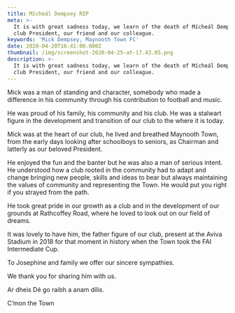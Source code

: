 ```yaml
---
title: Mícheál Dempsey RIP
meta: >-
  It is with great sadness today, we learn of the death of Mícheál Dempsey, our
  club President, our friend and our colleague.
keywords: 'Mick Dempsey, Maynooth Town FC'
date: 2020-04-20T16:41:00.000Z
thumbnail: /img/screenshot-2020-04-25-at-17.43.05.png
description: >-
  It is with great sadness today, we learn of the death of Mícheál Dempsey, our
  club President, our friend and our colleague.
---
```

Mick was a man of standing and character, somebody who made a difference in his community through his contribution to football and music.

He was proud of his family, his community and his club. He was a stalwart figure in the development and transition of our club to the where it is today.

Mick was at the heart of our club, he lived and breathed Maynooth Town, from the early days looking after schoolboys to seniors, as Chairman and latterly as our beloved President.

He enjoyed the fun and the banter but he was also a man of serious intent. He understood how a club rooted in the community had to adapt and change bringing new people, skills and ideas to bear but always maintaining the values of community and representing the Town. He would put you right if you strayed from the path.

He took great pride in our growth as a club and in the development of our grounds at Rathcoffey Road, where he loved to look out on our field of dreams.

It was lovely to have him, the father figure of our club, present at the Aviva Stadium in 2018 for that moment in history when the Town took the FAI Intermediate Cup.

To Josephine and family we offer our sincere sympathies.

We thank you for sharing him with us.

Ar dheis Dé go raibh a anam dílis.

C’mon the Town
